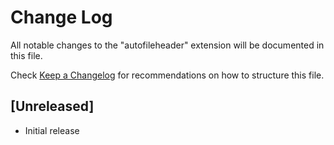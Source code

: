 # Change Log

All notable changes to the "autofileheader" extension will be documented in this file.

Check [Keep a Changelog](http://keepachangelog.com/) for recommendations on how to structure this file.

## [Unreleased]

- Initial release